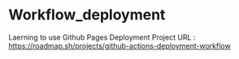 # Workflow_deployment

Laerning to use Github Pages Deployment
Project URL : https://roadmap.sh/projects/github-actions-deployment-workflow
